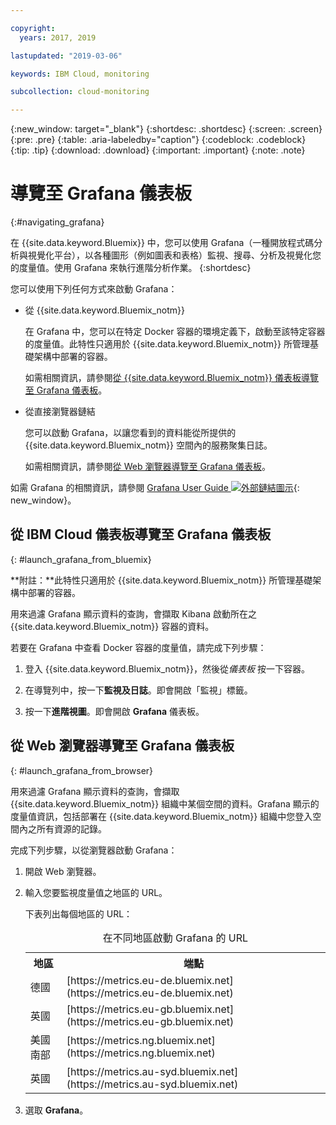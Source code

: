 ```yaml
---

copyright:
  years: 2017, 2019

lastupdated: "2019-03-06"

keywords: IBM Cloud, monitoring

subcollection: cloud-monitoring

---
```


{:new_window: target="_blank"}
{:shortdesc: .shortdesc}
{:screen: .screen}
{:pre: .pre}
{:table: .aria-labeledby="caption"}
{:codeblock: .codeblock}
{:tip: .tip}
{:download: .download}
{:important: .important}
{:note: .note}


# 導覽至 Grafana 儀表板
{:#navigating_grafana}

在 {{site.data.keyword.Bluemix}} 中，您可以使用 Grafana（一種開放程式碼分析與視覺化平台），以各種圖形（例如圖表和表格）監視、搜尋、分析及視覺化您的度量值。使用 Grafana 來執行進階分析作業。
{:shortdesc}

您可以使用下列任何方式來啟動 Grafana：

* 從 {{site.data.keyword.Bluemix_notm}}

    在 Grafana 中，您可以在特定 Docker 容器的環境定義下，啟動至該特定容器的度量值。此特性只適用於 {{site.data.keyword.Bluemix_notm}} 所管理基礎架構中部署的容器。 
    
    如需相關資訊，請參閱[從 {{site.data.keyword.Bluemix_notm}} 儀表板導覽至 Grafana 儀表板](/docs/services/cloud-monitoring/grafana?topic=cloud-monitoring-navigating_grafana#launch_grafana_from_bluemix)。

* 從直接瀏覽器鏈結

    您可以啟動 Grafana，以讓您看到的資料能從所提供的 {{site.data.keyword.Bluemix_notm}} 空間內的服務聚集日誌。
    
    如需相關資訊，請參閱[從 Web 瀏覽器導覽至 Grafana 儀表板](/docs/services/cloud-monitoring/grafana?topic=cloud-monitoring-navigating_grafana#launch_grafana_from_browser)。
    
如需 Grafana 的相關資訊，請參閱 [Grafana User Guide ![外部鏈結圖示](../../../icons/launch-glyph.svg "外部鏈結圖示")](http://docs.grafana.org/guides/getting_started/){: new_window}。


##  從 IBM Cloud 儀表板導覽至 Grafana 儀表板
{: #launch_grafana_from_bluemix}

**附註：**此特性只適用於 {{site.data.keyword.Bluemix_notm}} 所管理基礎架構中部署的容器。 

用來過濾 Grafana 顯示資料的查詢，會擷取 Kibana 啟動所在之 {{site.data.keyword.Bluemix_notm}} 容器的資料。 

若要在 Grafana 中查看 Docker 容器的度量值，請完成下列步驟：

1. 登入 {{site.data.keyword.Bluemix_notm}}，然後從*儀表板* 按一下容器。 
    
2. 在導覽列中，按一下**監視及日誌**。即會開啟「監視」標籤。 
    
3. 按一下**進階視圖**。即會開啟 **Grafana** 儀表板。


##  從 Web 瀏覽器導覽至 Grafana 儀表板
{: #launch_grafana_from_browser}

用來過濾 Grafana 顯示資料的查詢，會擷取 {{site.data.keyword.Bluemix_notm}} 組織中某個空間的資料。Grafana 顯示的度量值資訊，包括部署在 {{site.data.keyword.Bluemix_notm}} 組織中您登入空間內之所有資源的記錄。

完成下列步驟，以從瀏覽器啟動 Grafana：

1. 開啟 Web 瀏覽器。 
2. 輸入您要監視度量值之地區的 URL。 

    下表列出每個地區的 URL：
	<table>
      <caption>在不同地區啟動 Grafana 的 URL</caption>
      <tr>
        <th>地區</th>
	    <th>端點</th>
      </tr>
      <tr>
        <td>德國</td>
	    <td>[https://metrics.eu-de.bluemix.net](https://metrics.eu-de.bluemix.net)</td>
      </tr>
      <tr>
        <td>英國</td>
	    <td>[https://metrics.eu-gb.bluemix.net](https://metrics.eu-gb.bluemix.net)</td>
      </tr>
      <tr>
        <td>美國南部</td>
    	<td>[https://metrics.ng.bluemix.net](https://metrics.ng.bluemix.net)</td>
      </tr>
      <tr>
        <td>英國</td>
	    <td>[https://metrics.au-syd.bluemix.net](https://metrics.au-syd.bluemix.net)</td>
      </tr>
      
    </table>
	
2. 選取 **Grafana**。
     


